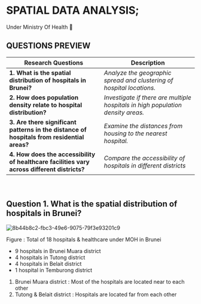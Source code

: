 # SPATIAL DATA ANALYSIS;

Under Ministry Of Health 🏥


## QUESTIONS PREVIEW

| **Research Questions** | **Description** |
| --- | --- |
| **1. What is the spatial distribution of hospitals in Brunei?** | *Analyze the geographic spread and clustering of hospital locations.* |
| **2. How does population density relate to hospital distribution?**  | *Investigate if there are multiple hospitals in high population density areas.* |
| **3. Are there significant patterns in the distance of hospitals from residential areas?** | *Examine the distances from housing to the nearest hospital.* |
| **4. How does the accessibility of healthcare facilities vary across different districts?** | *Compare the accessibility of hospitals in different districts* |

ㅤ

## Question 1.  What is the spatial distribution of hospitals in Brunei?

![8b44b8c2-fbc3-49e6-9075-79f3e93201c9](https://github.com/user-attachments/assets/d98654b4-9751-4c85-93a1-8048b24bfa8b)

Figure : Total of 18 hospitals & healthcare under MOH in Brunei

* 9 hospitals in Brunei Muara district
* ⁠4 hospitals in Tutong district
* ⁠4 hospitals in Belait district
* ⁠1 hospital in Temburong district 

1. Brunei Muara district : Most of the hospitals are located near to each other
2. ⁠Tutong & Belait district : Hospitals are located far from each other




